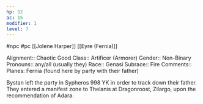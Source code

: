 ```yaml
---
hp: 52
ac: 15
modifier: 1
level: 7
---
```

#npc #pc [[Jolene Harper]] [[Eyre (Fernia)]]

Alignment:: Chaotic Good
Class:: Artificer (Armorer)
Gender:: Non-Binary
Pronouns:: any/all (usually they)
Race:: Genasi
Subrace:: Fire
Comments:: Planes: Fernia (found here by party with their father)

Bystan left the party in Sypheros 998 YK in order to track down their father. They entered a manifest zone to Thelanis at Dragonroost, Zilargo, upon the recommendation of Adara.